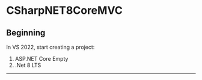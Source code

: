 # CSharpNET8CoreMVC

## Beginning

In VS 2022, start creating a project:

1. ASP.NET Core Empty
2. .Net 8 LTS

---
